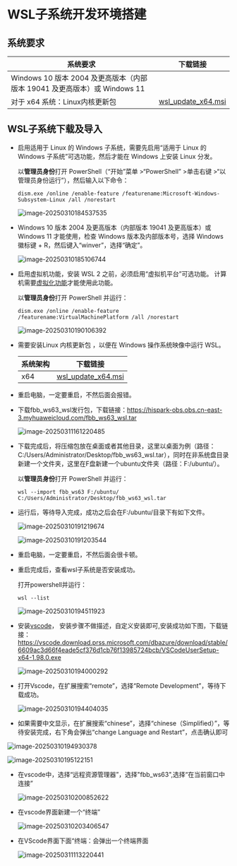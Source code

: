 # WSL子系统开发环境搭建

## 系统要求

| 系统要求                                                     | 下载链接                                                     |
| ------------------------------------------------------------ | ------------------------------------------------------------ |
| Windows 10 版本 2004 及更高版本（内部版本 19041 及更高版本）或 Windows 11 |                                                              |
| 对于 x64 系统：Linux内核更新包                               | [wsl_update_x64.msi](https://wslstorestorage.blob.core.windows.net/wslblob/wsl_update_x64.msi  ) |

## WSL子系统下载及导入

- 启用适用于 Linux 的 Windows 子系统，需要先启用“适用于 Linux 的 Windows 子系统”可选功能，然后才能在 Windows 上安装 Linux 分发。

  以**管理员身份**打开 PowerShell（“开始”菜单 >“PowerShell” >单击右键 >“以管理员身份运行”），然后输入以下命令：

  ```
  dism.exe /online /enable-feature /featurename:Microsoft-Windows-Subsystem-Linux /all /norestart
  ```

  ![image-20250310184537535](../vendor/HH-D03/doc/media/tools/image-20250310184537535.png)

- Windows 10 版本 2004 及更高版本（内部版本 19041 及更高版本）或 Windows 11 才能使用，检查 Windows 版本及内部版本号，选择 Windows 徽标键 + R，然后键入“winver”，选择“确定”。

  ![image-20250310185106744](../vendor/HH-D03/doc/media/tools/image-20250310185106744.png)

- 启用虚拟机功能，安装 WSL 2 之前，必须启用“虚拟机平台”可选功能。 计算机需要[虚拟化功能](https://learn.microsoft.com/zh-cn/windows/wsl/troubleshooting#error-0x80370102-the-virtual-machine-could-not-be-started-because-a-required-feature-is-not-installed)才能使用此功能。

  以**管理员身份**打开 PowerShell 并运行：

  ```
  dism.exe /online /enable-feature /featurename:VirtualMachinePlatform /all /norestart
  ```

  ![image-20250310190106392](../vendor/HH-D03/doc/media/tools/image-20250310190106392.png)

- 需要安装Linux 内核更新包 ，以便在 Windows 操作系统映像中运行 WSL。

  | 系统架构 | 下载链接                                                     |
  | -------- | ------------------------------------------------------------ |
  | x64      | [wsl_update_x64.msi](https://wslstorestorage.blob.core.windows.net/wslblob/wsl_update_x64.msi) |

- 重启电脑，一定要重启，不然后面会报错。

- 下载fbb_ws63_wsl发行包，下载链接：https://hispark-obs.obs.cn-east-3.myhuaweicloud.com/fbb_ws63_wsl.tar

  ![image-20250311161220485](../vendor/HH-D03/doc/media/tools/image-20250311161220485.png)

- 下载完成后，将压缩包放在桌面或者其他目录，这里以桌面为例（路径：C:/Users/Administrator/Desktop/fbb_ws63_wsl.tar），同时在非系统盘目录新建一个文件夹，这里在F盘新建一个ubuntu文件夹（路径：F:/ubuntu/）。

  以**管理员身份**打开 PowerShell 并运行：

  ```
  wsl --import fbb_ws63 F:/ubuntu/ C:/Users/Administrator/Desktop/fbb_ws63_wsl.tar
  ```

- 运行后，等待导入完成，成功之后会在F:/ubuntu/目录下有如下文件。

  ![image-20250310191219674](../vendor/HH-D03/doc/media/tools/image-20250310191219674.png)

  ![image-20250310191203544](../vendor/HH-D03/doc/media/tools/image-20250310191203544.png)

- 重启电脑，一定要重启，不然后面会很卡顿。

- 重启完成后，查看wsl子系统是否安装成功。

  打开powershell并运行：

  ```
  wsl --list
  ```

  ![image-20250310194511923](../vendor/HH-D03/doc/media/tools/image-20250310194511923.png)

- 安装[vscode](https://vscode.download.prss.microsoft.com/dbazure/download/stable/6609ac3d66f4eade5cf376d1cb76f13985724bcb/VSCodeUserSetup-x64-1.98.0.exe)，  安装步骤不做描述，自定义安装即可,安装成功如下图，下载链接：https://vscode.download.prss.microsoft.com/dbazure/download/stable/6609ac3d66f4eade5cf376d1cb76f13985724bcb/VSCodeUserSetup-x64-1.98.0.exe

  ![image-20250310194000292](../vendor/HH-D03/doc/media/tools/image-20250310194000292.png)

- 打开Vscode，在扩展搜索“remote”，选择“Remote Development”，等待下载成功。

  ![image-20250310194404035](../vendor/HH-D03/doc/media/tools/image-20250310194404035.png)

- 如果需要中文显示，在扩展搜索“chinese”，选择“chinese（Simplified）”，等待安装完成，右下角会弹出“change Language and Restart”，点击确认即可

![image-20250310194930378](../vendor/HH-D03/doc/media/tools/image-20250310194930378.png)

![image-20250310195122151](../vendor/HH-D03/doc/media/tools/image-20250310195122151.png)

- 在vscode中，选择“远程资源管理器”，选择"fbb_ws63",选择“在当前窗口中连接”

  ![image-20250310200852622](../vendor/HH-D03/doc/media/tools/image-20250310200852622.png)

- 在vscode界面新建一个“终端”

  ![image-20250310203406547](../vendor/HH-D03/doc/media/tools/image-20250310203406547.png)

- 在VScode界面下面“终端：会弹出一个终端界面
  
  ![image-20250311113220441](../vendor/HH-D03/doc/media/tools/image-20250311113220441.png)
  
  
